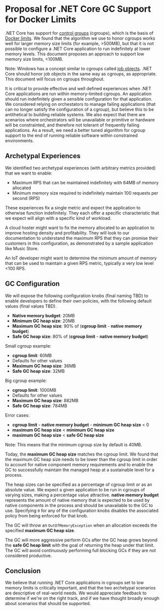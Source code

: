 # Proposal for .NET Core GC Support for Docker Limits

.NET Core has support for [control groups](https://en.wikipedia.org/wiki/Cgroups) (cgroups), which is the basis of [Docker limits](https://docs.docker.com/config/containers/resource_constraints/). We found that the algorithm we use to honor cgroups works well for larger memory size limits (for example, >500MB), but that it is not possible to configure a .NET Core application to run indefinitely at lower memory levels. This document proposes an approach to support low memory size limits, <100MB.

Note: Windows has a concept similar to cgroups called [job objects](https://docs.microsoft.com/windows/desktop/ProcThread/job-objects). .NET Core should honor job objects in the same way as cgroups, as appropriate. This document will focus on cgroups throughout.

It is critical to provide effective and well defined experiences when .NET Core applications are run within memory-limited cgroups. An application should run indefinitely given a sensible configuration for that application. We considered relying on orchestators to manage failing applications (that can no longer satisfy the configuration of a cgroup), but believe this to be antithetical to building reliable systems. We also expect that there are scenarios where orchestrators will be unavailable or primitive or hardware will be constrainted, and therefore not tolerant of frequently failing applications. As a result, we need a better tuned algorithm for cgroup support to the end of running reliable software within constrained environments.

## Archetypal Experiences

We identified two archetypal experiences (with arbitrary metrics provided) that we want to enable:

* Maximum RPS that can be maintained indefinitely with 64MB of memory allocated
* Minimum memory size required to indefinitely maintain 100 requests per second (RPS)

These experiences fix a single metric and expect the application to otherwise function indefinitely. They each offer a specific characteristic that we expect will align with a specific kind of workload.

A cloud hoster might want to fix the memory allocated to an application to improve hosting density and profitability. They will look to our documentation to understand the maximum RPS that they can promise their customers in this configuration, as demonstrated by a sample application like Music Store.

An IoT developer might want to determine the minimum amount of memory that can be used to maintain a given RPS metric, typically a very low level <100 RPS.

## GC Configuration

We will expose the following configuration knobs (final naming TBD) to enable developers to define their own policies, with the following default values (final values TBD).

* **Native memory budget**: 20MB
* **Minimum GC heap size**: 20MB
* **Maximum GC heap size**: 90% of (**cgroup limit** - **native memory budget**)
* **Safe GC heap size**: 80% of (**cgroup limit** - **native memory budget**)

Small cgroup example:

* **cgroup limit**: 60MB
* Defaults for other values
* **Maximum GC heap size**: 36MB
* **Safe GC heap size**: 32MB

Big cgroup example:

* **cgroup limit**: 1000MB
* Defaults for other values
* **Maximum GC heap size**: 882MB
* **Safe GC heap size**: 784MB

Error cases:

* **cgroup limit** - **native memory budget** - **minimum GC heap size** < 0
* **maximum GC heap size** < **minimum GC heap size**
* **maximum GC heap size** < **safe GC heap size**

Note: This means that the minimum cgroup size by default is 40MB.

Today, the **maximum GC heap size** matches the cgroup limit. We found that the maximum GC heap size needs to be lower than the cgroup limit in order to account for native component memory requirements and to enable the GC to successfully maintain the managed heap at a sustainable level for a process.

The heap sizes can be specified as a percentage of cgroup limit or as an absolute value. We expect a given application to be run in cgroups of varying sizes, making a percentage value attractive.  **native memory budget** represents the amount of native memory that is expected to be used by native components in the process and should be unavailable to the GC to use. Specifying `0` for any of the configuration knobs disables the associated policy from being enforced for that knob.

The GC will throw an `OutOfMemoryException` when an allocation exceeds the specified **maximum GC heap size**.

The GC will more aggressive perform GCs after the GC heap grows beyond the **safe GC heap limit** with the goal of returning the heap under that limit. The GC will avoid continuously performing full blocking GCs if they are not considered productive.

## Conclusion

We believe that running .NET Core applications in cgroups set to low memory limits is critically important, and that the two archetypal scenarios are descriptive of real-world needs. We would appreciate feedback to determine if we're on the right track, and if we have thought broadly enough about scenarios that should be supported.